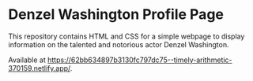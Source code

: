 # Denzel Washington Profile Page

This repository contains HTML and CSS for a simple webpage to display information on the talented and notorious actor Denzel Washington.

Available at https://62bb634897b3130fc797dc75--timely-arithmetic-370159.netlify.app/.
